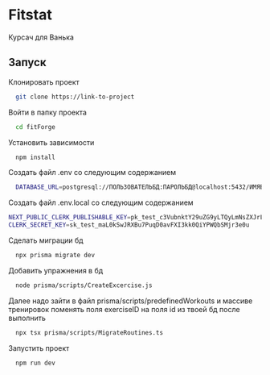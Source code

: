 
# Fitstat

Курсач для Ванька




## Запуск

Клонировать проект

```bash
  git clone https://link-to-project
```

Войти в папку проекта

```bash
  cd fitForge
```

Установить зависимости

```bash
  npm install
```

Создать файл .env со следующим содержанием

```bash
  DATABASE_URL=postgresql://ПОЛЬЗОВАТЕЛЬБД:ПАРОЛЬБД@localhost:5432/ИМЯБД

```
Создать файл .env.local со следующим содержанием

```bash
NEXT_PUBLIC_CLERK_PUBLISHABLE_KEY=pk_test_c3VubnktY29uZG9yLTQyLmNsZXJrLmFjY291bnRzLmRldiQ
CLERK_SECRET_KEY=sk_test_maL0kSwJRXBu7PuqD0avFXI3kk0QiYPWQbSMjr3e0u

```

Сделать миграции бд

```bash
  npx prisma migrate dev
```

Добавить упражнения в бд

```bash
  node prisma/scripts/CreateExcercise.js
```

Далее надо зайти в файл prisma/scripts/predefinedWorkouts и массиве тренировок поменять поля exerciseID на поля id из твоей бд после выполнить

```bash
  npx tsx prisma/scripts/MigrateRoutines.ts
```

Запустить проект

```bash
  npm run dev
```


